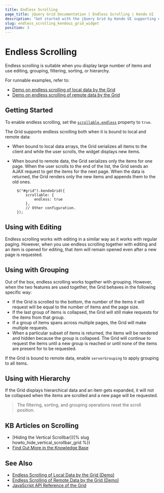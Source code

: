 ```yaml
---
title: Endless Scrolling
page_title: jQuery Grid Documentation | Endless Scrolling | Kendo UI
description: "Get started with the jQuery Grid by Kendo UI supporting endless scrolling mode suitable for displaying large number of items."
slug: endless_scrolling_kendoui_grid_widget
position: 3
---
```


# Endless Scrolling

Endless scrolling is suitable when you display large number of items and use editing, grouping, filtering, sorting, or hierarchy.

For runnable examples, refer to:
* [Demo on endless scrolling of local data by the Grid](https://demos.telerik.com/kendo-ui/grid/endless-scrolling-local)
* [Demo on endless scrolling of remote data by the Grid](https://demos.telerik.com/kendo-ui/grid/endless-scrolling-remote)

## Getting Started

To enable endless scrolling, set the [`scrollable.endless`](/api/javascript/ui/grid/configuration/scrollable.endless) property to `true`.

The Grid supports endless scrolling both when it is bound to local and remote data:
* When bound to local data arrays, the Grid serializes all items to the client and while the user scrolls, the widget displays new items.
* When bound to remote data, the Grid serializes only the items for one page. When the user scrolls to the end of the list, the Grid sends an AJAX request to get the items for the next page. When the data is returned, the Grid renders only the new items and appends them to the old ones.

        $("#grid").kendoGrid({
            scrollable: {
                endless: true
            },
            // Other configuration.
        });


## Using with Editing

Endless scrolling works with editing in a similar way as it works with regular paging. However, when you use endless scrolling together with editing and an item is opened for editing, that item will remain opened even after a new page is requested.

## Using with Grouping

Out of the box, endless scrolling works together with grouping. However, when the two features are used together, the Grid behaves in the following specific way:
* If the Grid is scrolled to the bottom, the number of the items it will request will be equal to the number of items and the page size.
* If the last group of items is collapsed, the Grid will still make requests for the items from that group.
* If a group of items spans across multiple pages, the Grid will make multiple requests.
* When a particular subset of items is returned, the items will be rendered and hidden because the group is collapsed. The Grid will continue to request the items until a new group is reached or until none of the items are present for to be requested.

If the Grid is bound to remote data, enable `serverGrouping` to apply grouping to all items.

## Using with Hierarchy

If the Grid displays hierarchical data and an item gets expanded, it will not be collapsed when the items are scrolled and a new page will be requested.

> The filtering, sorting, and grouping operations reset the scroll position.

## KB Articles on Scrolling

* [Hiding the Vertical Scrollbar]({% slug howto_hide_vertical_scrollbar_grid %})
* [Find Out More in the Knowledge Base](/knowledge-base)

## See Also

* [Endless Scrolling of Local Data by the Grid (Demo)](https://demos.telerik.com/kendo-ui/grid/endless-scrolling-local)
* [Endless Scrolling of Remote Data by the Grid (Demo)](https://demos.telerik.com/kendo-ui/grid/endless-scrolling-remote)
* [JavaScript API Reference of the Grid](/api/javascript/ui/grid)
